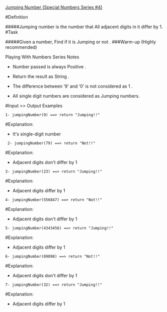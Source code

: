 [Jumping Number (Special Numbers Series #4)](https://www.codewars.com/kata/jumping-number-special-numbers-series-number-4)

#Definition

#####Jumping number is the number that All adjacent digits in it differ by 1.
#Task

#####Given a number, Find if it is Jumping or not .
###Warm-up (Highly recommended)

Playing With Numbers Series
Notes

  +  Number passed is always Positive .

  +  Return the result as String .

  +  The difference between ‘9’ and ‘0’ is not considered as 1 .

   + All single digit numbers are considered as Jumping numbers.

#Input >> Output Examples

    1- jumpingNumber(9) ==> return "Jumping!!"

#Explanation:

  +   It's single-digit number

     2- jumpingNumber(79) ==> return "Not!!"

#Explanation:

 +   Adjacent digits don't differ by 1

    3- jumpingNumber(23) ==> return "Jumping!!"

#Explanation:

 +   Adjacent digits differ by 1

    4- jumpingNumber(556847) ==> return "Not!!"

#Explanation:

   + Adjacent digits don't differ by 1

    5- jumpingNumber(4343456) ==> return "Jumping!!"

#Explanation:

 +   Adjacent digits differ by 1

    6- jumpingNumber(89098) ==> return "Not!!"

#Explanation:

  +  Adjacent digits don't differ by 1

    7- jumpingNumber(32) ==> return "Jumping!!"

#Explanation:

  +  Adjacent digits differ by 1

